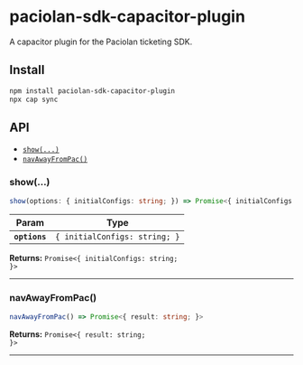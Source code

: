 # paciolan-sdk-capacitor-plugin

A capacitor plugin for the Paciolan ticketing SDK.

## Install

```bash
npm install paciolan-sdk-capacitor-plugin
npx cap sync
```

## API

<docgen-index>

* [`show(...)`](#show)
* [`navAwayFromPac()`](#navawayfrompac)

</docgen-index>

<docgen-api>
<!--Update the source file JSDoc comments and rerun docgen to update the docs below-->

### show(...)

```typescript
show(options: { initialConfigs: string; }) => Promise<{ initialConfigs: string; }>
```

| Param         | Type                                     |
| ------------- | ---------------------------------------- |
| **`options`** | <code>{ initialConfigs: string; }</code> |

**Returns:** <code>Promise&lt;{ initialConfigs: string; }&gt;</code>

--------------------


### navAwayFromPac()

```typescript
navAwayFromPac() => Promise<{ result: string; }>
```

**Returns:** <code>Promise&lt;{ result: string; }&gt;</code>

--------------------

</docgen-api>
